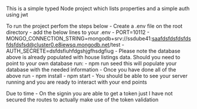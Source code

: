 This is a simple typed Node project which lists properties and a simple auth using jwt 

To run the project perfom the steps below
    - Create a .env file on the root directory
    - add the below lines to your .env
        - PORT=10112
        - MONGO_CONNECTION_STRING=mongodb+srv://ssdube41:saafdsfdsfdsfdsfdsfdsfsd@cluster0.e8iewsq.mongodb.net/test
        - AUTH_SECRETE=dsfdsfiuhfdgshjgfhsdgfiug
    - Please note the database above is already populated with house listings data. Should you need to point to your own database run:
        - npm run seed this will populate your database with the needed information
    - Once you have done all of the above run
        - npm install
        - npm start 
    - You should be able to see your server running and you are ready to interact with your end points

Due to time
    - On the signin you are able to get a token just I have not secured the routes to actually make use of the token validation